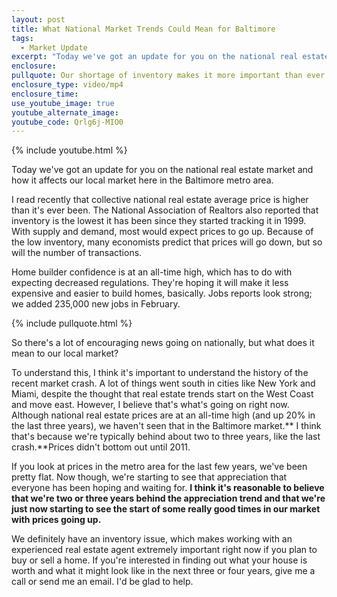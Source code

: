 ```yaml
---
layout: post
title: What National Market Trends Could Mean for Baltimore
tags:
  - Market Update
excerpt: "Today we've got an update for you on the national real estate market and how it affects our local market here in the Baltimore metro area."
enclosure:
pullquote: Our shortage of inventory makes it more important than ever to work with an experienced real estate expert.
enclosure_type: video/mp4
enclosure_time:
use_youtube_image: true
youtube_alternate_image:
youtube_code: Qrlg6j-MIO0
---
```



{% include youtube.html %}

Today we've got an update for you on the national real estate market and how it affects our local market here in the Baltimore metro area.

I read recently that collective national real estate average price is higher than it's ever been. The National Association of Realtors also reported that inventory is the lowest it has been since they started tracking it in 1999. With supply and demand, most would expect prices to go up. Because of the low inventory, many economists predict that prices will go down, but so will the number of transactions.

Home builder confidence is at an all-time high, which has to do with expecting decreased regulations. They're hoping it will make it less expensive and easier to build homes, basically. Jobs reports look strong; we added 235,000 new jobs in February.

{% include pullquote.html %}

So there's a lot of encouraging news going on nationally, but what does it mean to our local market?

To understand this, I think it's important to understand the history of the recent market crash. A lot of things went south in cities like New York and Miami, despite the thought that real estate trends start on the West Coast and move east. However, I believe that's what's going on right now. Although national real estate prices are at an all-time high (and up 20% in the last three years), we haven't seen that in the Baltimore market.\*\* I think that's because we're typically behind about two to three years, like the last crash.\*\*Prices didn't bottom out until 2011.

If you look at prices in the metro area for the last few years, we've been pretty flat. Now though, we're starting to see that appreciation that everyone has been hoping and waiting for. **I think it's reasonable to believe that we're two or three years behind the appreciation trend and that we're just now starting to see the start of some really good times in our market with prices going up.**

We definitely have an inventory issue, which makes working with an experienced real estate agent extremely important right now if you plan to buy or sell a home. If you're interested in finding out what your house is worth and what it might look like in the next three or four years, give me a call or send me an email. I'd be glad to help.